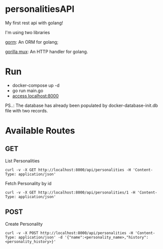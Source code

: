 # personalitiesAPI

My first rest api with golang!

I'm using two libraries

[gorm](https://gorm.io/): An ORM for golang;

[gorilla mux](https://pkg.go.dev/github.com/gorilla/mux): An HTTP handler for golang.


# Run

- docker-compose up -d
- go run main.go
- [access localhost:8000](http://localhost:8000/)

PS..: The database has already been populated by docker-database-init.db file with two records.

# Available Routes

## GET
List Personalities

```
curl -v -X GET http://localhost:8000/api/personalities -H 'Content-Type: application/json'
```

Fetch Personality by id

```
curl -v -X GET http://localhost:8000/api/personalities/1 -H 'Content-Type: application/json'
```

## POST 

Create Personality

```
curl -v -X POST http://localhost:8000/api/personalities -H 'Content-Type: application/json' -d '{"name":<personality_name>,"history":<personality_history>}'
```
